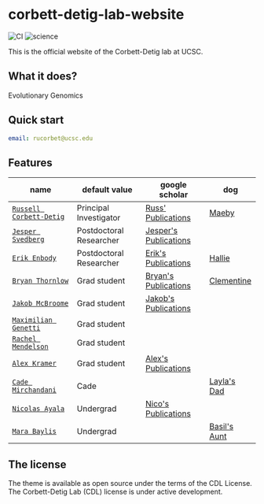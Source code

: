 # corbett-detig-lab-website

![CI](https://github.com/rundocs/jekyll-rtd-theme/workflows/CI/badge.svg?branch=develop)
![science](https://img.shields.io/badge/science-doing-brightgreen)

This is the official website of the Corbett-Detig lab at UCSC.

## What it does?

Evolutionary Genomics

## Quick start

```yml
email: rucorbet@ucsc.edu
```

## Features

| name                    | default value          | google scholar    |  dog   |
| ----------------------- | ---------------------- | ----------------- |---------------|
| [`Russell Corbett-Detig`](/People/Current/russ/) | Principal Investigator |[Russ' Publications](https://scholar.google.com/citations?user=9sF4nOkAAAAJ&hl=en)| [Maeby](https://user-images.githubusercontent.com/10063921/132934537-0feab719-b8ec-4ec9-b300-68086de61ffa.png) |
| [`Jesper Svedberg`](/People/Current/jesper/)       | Postdoctoral Researcher|[Jesper's Publications](https://pubmed.ncbi.nlm.nih.gov/?term=svedberg+J%5Bau%5D&sort=pubdate)|
| [`Erik Enbody`](/People/Current/erik/)           | Postdoctoral Researcher|[Erik's Publications](https://scholar.google.com/citations?user=3bBANnkAAAAJ&hl=en) | [Hallie](/assets/images/hallie.jpg) |
| [`Bryan Thornlow`](/People/Current/bryan/)        | Grad student           | [Bryan's Publications](https://scholar.google.com/citations?user=-mjgRsgAAAAJ&hl=en)| [Clementine](https://corbett-lab.github.io/the%20doggies%20(&%20others)/1.png) |
| [`Jakob McBroome`](/People/Current/jakob/)        | Grad student           |[Jakob's Publications](https://scholar.google.com/citations?user=qV-Y6ssAAAAJ&hl=en)|
| [`Maximilian Genetti`](/People/Current/max/)    | Grad student           |                   |
| [`Rachel Mendelson`](/People/Current/rachel/)      | Grad student           |                |
| [`Alex Kramer`](/People/Current/alex/)           | Grad student           | [Alex's Publications](https://scholar.google.com/citations?hl=en&user=d8U1u-wAAAAJ)|
| [`Cade Mirchandani`](/People/Current/cade/)      | Cade                   |                   | [Layla's Dad](https://user-images.githubusercontent.com/88911118/132076266-5dabc9a1-0893-4567-b528-29e324b3319b.png) |
| [`Nicolas Ayala`](/People/Current/nico/)         | Undergrad              |[Nico's Publications](https://scholar.google.com/citations?user=Q2nj73IAAAAJ&hl=en)|
| [`Mara Baylis`](/People/Current/mara/)           | Undergrad              |                   |[Basil's Aunt](https://user-images.githubusercontent.com/88911118/132076099-ee3b83ef-2f9f-4f97-94eb-3934d3b9ea36.png)|

## The license

The theme is available as open source under the terms of the CDL License. The Corbett-Detig Lab (CDL) license is under active development. 
